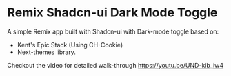 # Remix Shadcn-ui Dark Mode Toggle

A simple Remix app built with Shadcn-ui with Dark-mode toggle based on:
- Kent's Epic Stack (Using CH-Cookie)
- Next-themes library.

Checkout the video for detailed walk-through https://youtu.be/UND-kib_iw4

